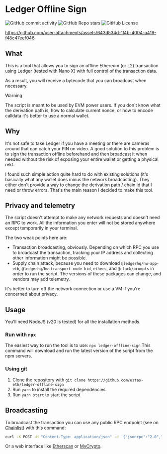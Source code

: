 # Ledger Offline Sign

![GitHub commit activity](https://img.shields.io/github/commit-activity/t/ustas-eth/ledger-offline-sign) ![GitHub Repo stars](https://img.shields.io/github/stars/ustas-eth/ledger-offline-sign) ![GitHub License](https://img.shields.io/github/license/ustas-eth/ledger-offline-sign)

https://github.com/user-attachments/assets/643d534d-1f4b-4004-a419-f48c47eef046

## What

This is a tool that allows you to sign an offline Ethereum (or L2) transaction using Ledger (tested with Nano X) with full control of the transaction data.

As a result, you will receive a bytecode that you can broadcast when necessary.

> [!WARNING]
> The script is meant to be used by EVM power users. If you don't know what the derivation path is, how to calculate current nonce, or how to encode calldata it's better to use a normal wallet.

## Why

It's not safe to take Ledger if you have a meeting or there are cameras around that can catch your PIN on video. A good solution to this problem is to sign the transaction offline beforehand and then broadcast it when needed without the risk of exposing your entire wallet or getting a physical rekt.

I found such simple action quite hard to do with existing solutions (it's basically what any wallet does minus the network broadcasting). They either don't provide a way to change the derivation path / chain id that I need or throw errors. That's the main reason I decided to make this tool.

## Privacy and telemetry

The script doesn't attempt to make any network requests and doesn't need an RPC to work. All the information you enter will not be stored anywhere except temporarily in your terminal.

The two weak points here are:

- Transaction broadcasting, obviously. Depending on which RPC you use to broadcast the transaction, tracking your IP address and collecting other information might be possible.
- Supply chain attack, because you need to download `@ledgerhq/hw-app-eth`, `@ledgerhq/hw-transport-node-hid`, `ethers`, and `@clack/prompts` in order to run the script. The versions of these packages can change, and vendors may add telemetry.

It's better to turn off the network connection or use a VM if you're concerned about privacy.

## Usage

You'll need NodeJS (v20 is tested) for all the installation methods.

### Run with `npx`

The easiest way to run the tool is to use: `npx ledger-offline-sign`
This command will download and run the latest version of the script from the npm servers.

### Using git

1. Clone the repository with `git clone https://github.com/ustas-eth/ledger-offline-sign`
2. Run `yarn` to install the required dependencies
3. Run `yarn start` to start the script

## Broadcasting

To broadcast the transaction you can use any public RPC endpoint (see on [Chainlist](https://chainlist.org/)) with this command:

```bash
curl -X POST -H "Content-Type: application/json" -d '{"jsonrpc":"2.0","method":"eth_sendRawTransaction","params":["0xTRANSACTION_BYTECODE"],"id":1}' https://LINK_TO_RPC_ENDPOINT
```

Or a web interface like [Etherscan](https://etherscan.io/pushTx) or [MyCrypto](https://app.mycrypto.com/broadcast-transaction).
